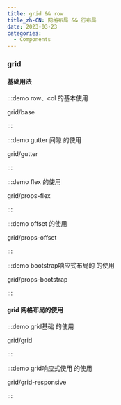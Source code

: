 ```yaml
---
title: grid && row
title_zh-CN: 网格布局 && 行布局
date: 2023-03-23
categories:
  - Components
---
```



### grid

#### 基础用法
:::demo  row、col 的基本使用

grid/base

:::


:::demo  gutter 间隙 的使用

grid/gutter

:::

:::demo  flex  的使用

grid/props-flex

:::

:::demo  offset  的使用

grid/props-offset

:::

:::demo  bootstrap响应式布局的  的使用

grid/props-bootstrap

:::

#### grid 网格布局的使用

:::demo  grid基础  的使用

grid/grid

:::

:::demo  grid响应式使用  的使用

grid/grid-responsive

:::
